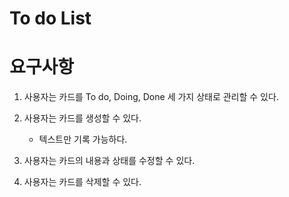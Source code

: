 # To do List 

# 요구사항

1. 사용자는 카드를 To do, Doing, Done 세 가지 상태로 관리할 수 있다.

2. 사용자는 카드를 생성할 수 있다.
    - 텍스트만 기록 가능하다.

3. 사용자는 카드의 내용과 상태를 수정할 수 있다.

4. 사용자는 카드를 삭제할 수 있다.
